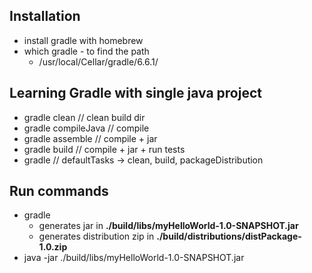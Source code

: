 ## Installation
- install gradle with homebrew
- which gradle - to find the path
  - /usr/local/Cellar/gradle/6.6.1/

## Learning Gradle with single java project
- gradle clean // clean build dir
- gradle compileJava // compile
- gradle assemble // compile + jar
- gradle build // compile + jar + run tests
- gradle // defaultTasks -> clean, build, packageDistribution

## Run commands
- gradle
  - generates jar in **./build/libs/myHelloWorld-1.0-SNAPSHOT.jar**
  - generates distribution zip in **./build/distributions/distPackage-1.0.zip**
- java -jar ./build/libs/myHelloWorld-1.0-SNAPSHOT.jar